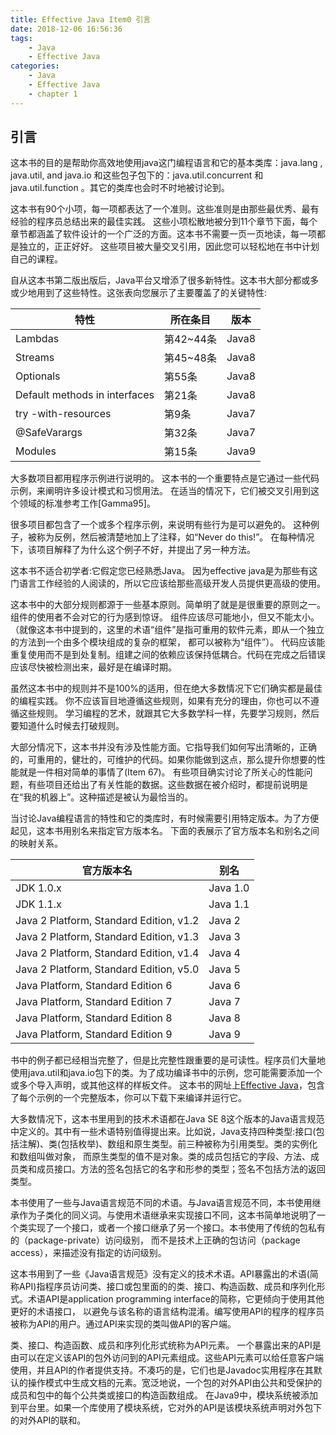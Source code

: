 ```yaml
---
title: Effective Java Item0 引言
date: 2018-12-06 16:56:36
tags:
    - Java
    - Effective Java
categories:
    - Java
    - Effective Java
    - chapter 1
---
```

## 引言
这本书的目的是帮助你高效地使用java这门编程语言和它的基本类库：java.lang ,  java.util, and java.io
和这些包子包下的：java.util.concurrent 和java.util.function 。其它的类库也会时不时地被讨论到。

这本书有90个小项，每一项都表达了一个准则。这些准则是由那些最优秀、最有经验的程序员总结出来的最佳实践。
这些小项松散地被分到11个章节下面，每个章节都涵盖了软件设计的一个广泛的方面。这本书不需要一页一页地读，每一项都是独立的，正正好好。
这些项目被大量交叉引用，因此您可以轻松地在书中计划自己的课程。
<!-- more -->

自从这本书第二版出版后，Java平台又增添了很多新特性。这本书大部分都或多或少地用到了这些特性。这张表向您展示了主要覆盖了的关键特性:

| 特性 | 所在条目 | 版本 
| - | - | -
| Lambdas | 第42~44条| Java8
| Streams | 第45~48条 | Java8
| Optionals | 第55条 | Java8
| Default methods in interfaces | 第21条 | Java8
| try -with-resources  | 第9条 | Java7
| @SafeVarargs | 第32条 | Java7
| Modules | 第15条 | Java9

大多数项目都用程序示例进行说明的。
这本书的一个重要特点是它通过一些代码示例，来阐明许多设计模式和习惯用法。
在适当的情况下，它们被交叉引用到这个领域的标准参考工作[Gamma95]。

很多项目都包含了一个或多个程序示例，来说明有些行为是可以避免的。
这种例子，被称为反例，然后被清楚地加上了注释，如“Never do this!”。
在每种情况下，该项目解释了为什么这个例子不好，并提出了另一种方法。

这本书不适合初学者:它假定您已经熟悉Java。
因为effective java是为那些有这门语言工作经验的人阅读的，所以它应该给那些高级开发人员提供更高级的使用。

这本书中的大部分规则都源于一些基本原则。简单明了就是是很重要的原则之一。组件的使用者不会对它的行为感到惊讶。
组件应该尽可能地小，但又不能太小。（就像这本书中提到的，这里的术语“组件”是指可重用的软件元素，即从一个独立的方法到一个由多个模块组成的复杂的框架，
都可以被称为“组件”）。
代码应该能重复使用而不是到处复制。组建之间的依赖应该保持低耦合。代码在完成之后错误应该尽快被检测出来，最好是在编译时期。

虽然这本书中的规则并不是100%的适用，但在绝大多数情况下它们确实都是最佳的编程实践。
你不应该盲目地遵循这些规则，如果有充分的理由，你也可以不遵循这些规则。
学习编程的艺术，就跟其它大多数学科一样，先要学习规则，然后要知道什么时候去打破规则。

大部分情况下，这本书并没有涉及性能方面。它指导我们如何写出清晰的，正确的，可重用的，健壮的，可维护的代码。如果你能做到这点，那么提升你想要的性能就是一件相对简单的事情了(Item 67)。
有些项目确实讨论了所关心的性能问题，有些项目还给出了有关性能的数据。这些数据在被介绍时，都提前说明是在“我的机器上”。这种描述是被认为最恰当的。

当讨论Java编程语言的特性和它的类库时，有时候需要引用特定版本。为了方便起见，这本书用别名来指定官方版本名。
下面的表展示了官方版本名和别名之间的映射关系。

| 官方版本名 | 别名 
| - | - 
|JDK 1.0.x                                 |Java 1.0
|JDK 1.1.x                                 |Java 1.1 
|Java 2 Platform, Standard Edition, v1.2   |Java 2
|Java 2 Platform, Standard Edition, v1.3   |Java 3
|Java 2 Platform, Standard Edition, v1.4   |Java 4
|Java 2 Platform, Standard Edition, v5.0   |Java 5
|Java Platform, Standard Edition 6         |Java 6
|Java Platform, Standard Edition 7         |Java 7
|Java Platform, Standard Edition 8         |Java 8
|Java Platform, Standard Edition 9         |Java 9

书中的例子都已经相当完整了，但是比完整性跟重要的是可读性。程序员们大量地使用java.util和java.io包下的类。为了成功编译书中的示例，您可能需要添加一个或多个导入声明，或其他这样的样板文件。
这本书的网址上[Effective Java](http://joshbloch.com/effectivejava)，包含了每个示例的一个完整版本，你可以下载下来编译并运行它。

大多数情况下，这本书里用到的技术术语都在Java SE 8这个版本的Java语言规范中定义的。其中有一些术语特别值得提出来。比如说，Java支持四种类型:接口(包括注解)、类(包括枚举)、数组和原生类型。前三种被称为引用类型。类的实例化和数组叫做对象，
而原生类型的值不是对象。类的成员包括它的字段、方法、成员类和成员接口。方法的签名包括它的名字和形参的类型；签名不包括方法的返回类型。

本书使用了一些与Java语言规范不同的术语。与Java语言规范不同，本书使用继承作为子类化的同义词。与使用术语继承来实现接口不同，这本书简单地说明了一个类实现了一个接口，或者一个接口继承了另一个接口。本书使用了传统的包私有的（package-private）访问级别，
而不是技术上正确的包访问（package access），来描述没有指定的访问级别。

这本书用到了一些《Java语言规范》没有定义的技术术语。API暴露出的术语(简称API)指程序员访问类、接口或包里面的的类、接口、构造函数、成员和序列化形式。术语API是application programming interface的简称，它更倾向于使用其他更好的术语接口，
以避免与该名称的语言结构混淆。编写使用API的程序的程序员被称为API的用户。通过API来实现的类叫做API的客户端。

类、接口、构造函数、成员和序列化形式统称为API元素。
一个暴露出来的API是由可以在定义该API的包外访问到的API元素组成。这些API元素可以给任意客户端使用，并且API的作者提供支持。不凑巧的是，它们也是Javadoc实用程序在其默认的操作模式中生成文档的元素。宽泛地说，一个包的对外API由公共和受保护的成员和包中的每个公共类或接口的构造函数组成。
在Java9中，模块系统被添加到平台里。如果一个库使用了模块系统，它对外的API是该模块系统声明对外包下的对外API的联和。

